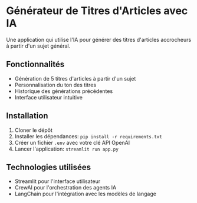 # Générateur de Titres d'Articles avec IA

Une application qui utilise l'IA pour générer des titres d'articles accrocheurs à partir d'un sujet général.

## Fonctionnalités

- Génération de 5 titres d'articles à partir d'un sujet
- Personnalisation du ton des titres
- Historique des générations précédentes
- Interface utilisateur intuitive

## Installation

1. Cloner le dépôt
2. Installer les dépendances: `pip install -r requirements.txt`
3. Créer un fichier `.env` avec votre clé API OpenAI
4. Lancer l'application: `streamlit run app.py`

## Technologies utilisées

- Streamlit pour l'interface utilisateur
- CrewAI pour l'orchestration des agents IA
- LangChain pour l'intégration avec les modèles de langage
